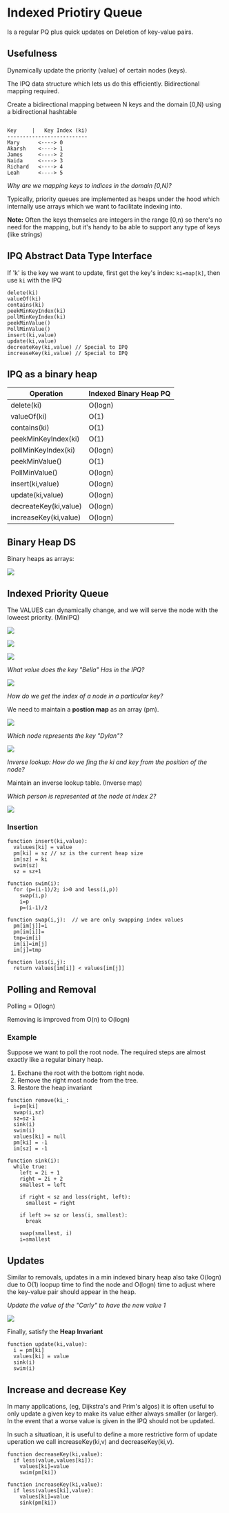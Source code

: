 # Indexed Priotiry Queue

Is a regular PQ plus quick updates on Deletion of key-value pairs.

## Usefulness

Dynamically update the priority (value) of certain nodes (keys).

The IPQ data structure which lets us do this efficiently. Bidirectional
mapping required.

Create a bidirectional mapping between N keys and the domain [0,N) using a 
bidirectional hashtable

```

Key     |   Key Index (ki)
--------------------------
Mary      <----> 0
Akarsh    <----> 1
James     <----> 2
Naida     <----> 3
Richard   <----> 4
Leah      <----> 5
```

*Why are we mapping keys to indices in the domain [0,N)?*

Typically, priority queues are implemented as heaps under the hood which
internally use arrays which we want to facilitate indexing into.

**Note:** Often the keys themselcs are integers in the range [0,n) so there's
no need for the mapping, but it's handy to ba able to support any type of keys
(like strings)

## IPQ Abstract Data Type Interface

If 'k' is the key we want to update, first get the key's index: `ki=map[k]`,
then use `ki` with the IPQ

```
delete(ki)
valueOf(ki)
contains(ki)
peekMinKeyIndex(ki)
pollMinKeyIndex(ki)
peekMinValue()
PollMinValue()
insert(ki,value)
update(ki,value)
decreateKey(ki,value) // Special to IPQ
increaseKey(ki,value) // Special to IPQ
```

## IPQ as a binary heap

| Operation              | Indexed Binary Heap PQ   |
|------------------------|--------------------------|
| delete(ki)             |  O(logn)                 |
| valueOf(ki)            |  O(1)                    |
| contains(ki)           |  O(1)                    |
| peekMinKeyIndex(ki)    |  O(1)                    |
| pollMinKeyIndex(ki)    |  O(logn)                 |
| peekMinValue()         |  O(1)                    |
| PollMinValue()         |  O(logn)                 |
| insert(ki,value)       |  O(logn)                 |
| update(ki,value)       |  O(logn)                 |
| decreateKey(ki,value)  |  O(logn)                 |
| increaseKey(ki,value)  |  O(logn)                 |

## Binary Heap DS

Binary heaps as arrays:

![](13-ipq/1.png)


## Indexed Priority Queue

The VALUES can dynamically change, and we will serve the node with the loweest
priority. (MinIPQ)

![](13-ipq/2.png)


![](13-ipq/3.png)


![](13-ipq/4.png)

*What value does the key "Bella" Has in the IPQ?*

![](13-ipq/5.png)

*How do we get the index of a node in a particular key?*

We need to maintain a **postion map** as an array (pm).

![](13-ipq/6.png)

*Which node represents the key "Dylan"?*

![](13-ipq/7.png)

*Inverse lookup: How do we fing the ki and key from the position of the node?*

Maintain an inverse lookup table. (Inverse map)

*Which person is represented at the node at index 2?*

![](13-ipq/8.png)


### Insertion

```
function insert(ki,value):
  valuues[ki] = value
  pm[ki] = sz // sz is the current heap size
  im[sz] = ki
  swim(sz)
  sz = sz+1
```

```
function swim(i):
  for (p=(i-1)/2; i>0 and less(i,p))
    swap(i,p)
    i=p
    p=(i-1)/2

function swap(i,j):  // we are only swapping index values
  pm[im[j]]=i
  pm[im[i]]=
  tmp=im[i]
  im[i]=im[j]
  im[j]=tmp

function less(i,j):
  return values[im[i]] < values[im[j]]
```


## Polling and Removal

Polling = O(logn)

Removing is improved from O(n) to O(logn)

### Example

Suppose we want to poll the root node. The required steps are almost exactly
like a regular binary heap.

1. Exchane the root with the bottom right node.
2. Remove the right most node from the tree.
3. Restore the heap invariant


```
function remove(ki_:
  i=pm[ki]
  swap(i,sz)
  sz=sz-1
  sink(i)
  swim(i)
  values[ki] = null
  pm[ki] = -1
  im[sz] = -1
```

```
function sink(i):
  while true:
    left = 2i + 1
    right = 2i + 2
    smallest = left

    if right < sz and less(right, left):
      smallest = right

    if left >= sz or less(i, smallest):
      break

    swap(smallest, i)
    i=smallest
```


## Updates

Similar to removals, updates in a min indexed binary heap also take O(logn) due
to O(1) loopup time to find the node and O(logn) time to adjust where the
key-value pair should appear in the heap.

*Update the value of the "Carly" to have the new value 1*

![](13-ipq/9.png)

Finally, satisfy the **Heap Invariant**

```
function update(ki,value):
  i = pm[ki]
  values[ki] = value
  sink(i)
  swim(i)
```

## Increase and decrease Key

In many applications, (eg, Dijkstra's and Prim's algos) it is often useful to
only update a given key to make its value either always smaller (or larger). In
the event that a worse value is given in the IPQ should not be updated.

In such a situatioan, it is useful to define a more restrictive form of update
uperation we call increaseKey(ki,v) and decreaseKey(ki,v).


```
function decreaseKey(ki,value):
  if less(value,values[ki]):
    values[ki]=value
    swim(pm[ki])

function increaseKey(ki,value):
  if less(values[ki],value):
    values[ki]=value
    sink(pm[ki])
```

